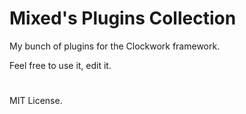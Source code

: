 # Mixed's Plugins Collection

My bunch of plugins for the Clockwork framework.

Feel free to use it, edit it.



#
MIT License.
